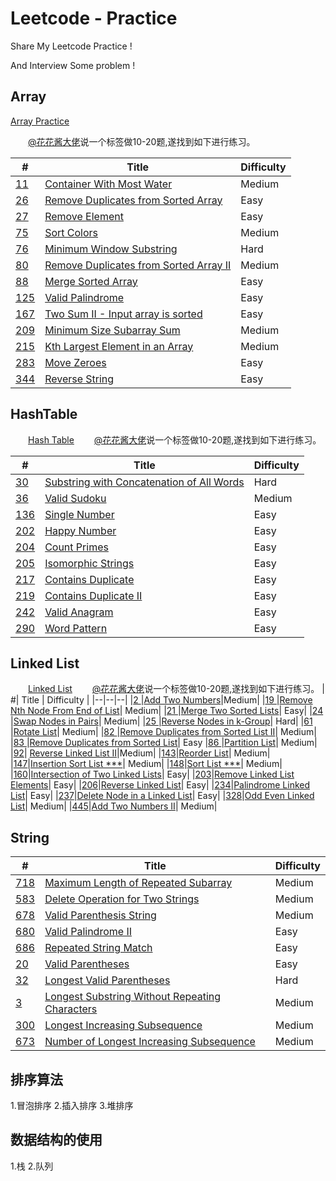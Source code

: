 # Leetcode - Practice

Share My Leetcode Practice !

And Interview Some problem !

## Array

[Array Practice](https://leetcode.com/problemset/all/?topicSlugs=array)


&emsp;&emsp;[@花花酱大佬](https://www.youtube.com/user/xxfflower)说一个标签做10-20题,遂找到如下进行练习。

|  #| Title | Difficulty |
|--|--|--|
|   [11](https://leetcode-cn.com/problems/container-with-most-water/)|  [Container With Most Water](https://leetcode.com/problems/container-with-most-water/)| Medium|
|   [26](https://leetcode-cn.com/problems/remove-duplicates-from-sorted-array/)|  [ Remove Duplicates from Sorted Array](https://leetcode.com/problems/remove-duplicates-from-sorted-array/)| Easy|
|   [27](https://leetcode-cn.com/problems/remove-element/)|  [Remove Element](https://leetcode.com/problems/remove-element/)| Easy|
|   [75 ](https://leetcode-cn.com/problems/sort-colors/)|  [Sort Colors](https://leetcode.com/problems/sort-colors/)| Medium|
|   [76 ](https://leetcode-cn.com/problems/minimum-window-substring/)|  [Minimum Window Substring](https://leetcode.com/problems/minimum-window-substring/)| Hard|
|   [80 ](https://leetcode-cn.com/problems/remove-duplicates-from-sorted-array-ii/)|  [ Remove Duplicates from Sorted Array II](https://leetcode.com/problems/remove-duplicates-from-sorted-array-ii/)| Medium|
|   [88 ](https://leetcode-cn.com/problems/merge-sorted-array/)|  [Merge Sorted Array](https://leetcode.com/problems/merge-sorted-array/)| Easy|
|   [125](https://leetcode-cn.com/problems/valid-palindrome/)|  [Valid Palindrome](https://leetcode.com/problems/valid-palindrome/)| Easy|
|   [167](https://leetcode-cn.com/problems/two-sum-ii-input-array-is-sorted/)|  [Two Sum II - Input array is sorted](https://leetcode.com/problems/two-sum-ii-input-array-is-sorted/)| Easy|
|   [209](https://leetcode-cn.com/problems/minimum-size-subarray-sum/)|  [Minimum Size Subarray Sum](https://leetcode.com/problems/minimum-size-subarray-sum/)| Medium|
|   [215](https://leetcode-cn.com/problems/kth-largest-element-in-an-array/)|  [Kth Largest Element in an Array](https://leetcode.com/problems/kth-largest-element-in-an-array/)| Medium|
|   [283](https://leetcode-cn.com/problems/move-zeroes/)|  [Move Zeroes](https://leetcode.com/problems/move-zeroes/)| Easy|
|   [344](https://leetcode-cn.com/problems/reverse-string/)|  [Reverse String](https://leetcode.com/problems/reverse-string/)| Easy|


## HashTable

&emsp;&emsp;[Hash Table](https://leetcode.com/problemset/all/?topicSlugs=hash-table)
&emsp;&emsp;[@花花酱大佬](https://www.youtube.com/user/xxfflower)说一个标签做10-20题,遂找到如下进行练习。

|  #| Title | Difficulty |
|--|--|--|
|[30 ](https://leetcode-cn.com/problems/substring-with-concatenation-of-all-words/)|[Substring with Concatenation of All Words](https://leetcode.com/problems/substring-with-concatenation-of-all-words/)|Hard|
|[36 ](https://leetcode-cn.com/problems/valid-sudoku/)|[Valid Sudoku ](https://leetcode.com/problems/valid-sudoku/)|Medium|
|[136](https://leetcode-cn.com/problems/single-number/)|[Single Number](https://leetcode.com/problems/single-number/)|Easy|
|[202](https://leetcode-cn.com/problems/happy-number/)|[Happy Number ](https://leetcode.com/problems/happy-number/)|Easy|
|[204](https://leetcode-cn.com/problems/count-primes/)|[Count Primes ](https://leetcode.com/problems/count-primes/)|Easy|
|[205](https://leetcode-cn.com/problems/isomorphic-strings/)|[Isomorphic Strings ](https://leetcode.com/problems/isomorphic-strings/)|Easy|
|[217](https://leetcode-cn.com/problems/contains-duplicate/)|[Contains Duplicate ](https://leetcode.com/problems/contains-duplicate/)|Easy|
|[219](https://leetcode-cn.com/problems/contains-duplicate-ii/)|[Contains Duplicate II](https://leetcode.com/problems/contains-duplicate-ii/)|Easy|
|[242](https://leetcode-cn.com/problems/valid-anagram/)|[Valid Anagram](https://leetcode.com/problems/valid-anagram/)|Easy|
|[290](https://leetcode-cn.com/problems/word-pattern/)|[Word Pattern ](https://leetcode.com/problems/word-pattern/)|Easy|


## Linked List


&emsp;&emsp;[Linked List](https://leetcode.com/problemset/all/?topicSlugs=linked-list)
&emsp;&emsp;[@花花酱大佬](https://www.youtube.com/user/xxfflower)说一个标签做10-20题,遂找到如下进行练习。
|  #| Title | Difficulty |
|--|--|--|
|[2  ](https://leetcode-cn.com/problems/add-two-numbers/)|[Add Two Numbers](https://leetcode.com/problems/add-two-numbers/)|Medium|
|[19 ](https://leetcode-cn.com/problems/remove-nth-node-from-end-of-list/)|[Remove Nth Node From End of List](https://leetcode.com/problems/remove-nth-node-from-end-of-list/)|  Medium|
|[21 ](https://leetcode-cn.com/problems/merge-two-sorted-lists/)|[Merge Two Sorted Lists](https://leetcode.com/problems/merge-two-sorted-lists/)|   Easy|
|[24 ](https://leetcode-cn.com/problems/swap-nodes-in-pairs/)|[Swap Nodes in Pairs](https://leetcode.com/problems/swap-nodes-in-pairs/)|   Medium|
|[25 ](https://leetcode-cn.com/problems/reverse-nodes-in-k-group/)|[Reverse Nodes in k-Group](https://leetcode.com/problems/reverse-nodes-in-k-group/)|  Hard|
|[61 ](https://leetcode-cn.com/problems/rotate-list/)|[Rotate List](https://leetcode.com/problems/rotate-list/)|   Medium|
|[82 ](https://leetcode-cn.com/problems/remove-duplicates-from-sorted-list-ii/)|[Remove Duplicates from Sorted List II](https://leetcode.com/problems/remove-duplicates-from-sorted-list-ii/)|  Medium|
|[83 ](https://leetcode-cn.com/problems/remove-duplicates-from-sorted-list/)|[Remove Duplicates from Sorted List](https://leetcode.com/problems/remove-duplicates-from-sorted-list/)|  Easy
|[86 ](https://leetcode-cn.com/problems/partition-list/)|[Partition List](https://leetcode.com/problems/partition-list/)|  Medium|
|[92](https://leetcode-cn.com/problems/reverse-linked-list-ii/)| [Reverse Linked List II](https://leetcode.com/problems/reverse-linked-list-ii/)|Medium|
|[143](https://leetcode-cn.com/problems/reorder-list/)|[Reorder List](https://leetcode.com/problems/reorder-list/)|  Medium|
|[147](https://leetcode-cn.com/problems/insertion-sort-list/)|[Insertion Sort List ***](https://leetcode.com/problems/insertion-sort-list/)|  Medium|
|[148](https://leetcode-cn.com/problems/sort-list/)|[Sort List ***](https://leetcode.com/problems/sort-list/)|  Medium|
|[160](https://leetcode-cn.com/problems/intersection-of-two-linked-lists/)|[Intersection of Two Linked Lists](https://leetcode.com/problems/intersection-of-two-linked-lists/)|  Easy|
|[203](https://leetcode-cn.com/problems/remove-linked-list-elements/)|[Remove Linked List Elements](https://leetcode.com/problems/remove-linked-list-elements/)|  Easy|
|[206](https://leetcode-cn.com/problems/reverse-linked-list/)|[Reverse Linked List](https://leetcode.com/problems/reverse-linked-list/)|  Easy|
|[234](https://leetcode-cn.com/problems/palindrome-linked-list/)|[Palindrome Linked List](https://leetcode.com/problems/palindrome-linked-list/)|  Easy|
|[237](https://leetcode-cn.com/problems/delete-node-in-a-linked-list/)|[Delete Node in a Linked List](https://leetcode.com/problems/delete-node-in-a-linked-list/)|  Easy|
|[328](https://leetcode-cn.com/problems/odd-even-linked-list/)|[Odd Even Linked List](https://leetcode.com/problems/odd-even-linked-list/)|  Medium|
|[445](https://leetcode-cn.com/problems/add-two-numbers-ii/)|[Add Two Numbers II](https://leetcode.com/problems/add-two-numbers-ii/)|  Medium|

## String

|  #| Title | Difficulty |
|--|--|--|
|  [718](https://leetcode-cn.com/problems/maximum-length-of-repeated-subarray/)|  [Maximum Length of Repeated Subarray](https://leetcode.com/problems/maximum-length-of-repeated-subarray/)| Medium|
|  [583](https://leetcode-cn.com/problems/delete-operation-for-two-strings/)|  [Delete Operation for Two Strings](https://leetcode.com/problems/delete-operation-for-two-strings/)| Medium|
|  [678](https://leetcode-cn.com/problems/valid-parenthesis-string/)|  [Valid Parenthesis String](https://leetcode.com/problems/valid-parenthesis-string/)| Medium|
|  [680](https://leetcode-cn.com/problems/valid-palindrome-ii/)|  [Valid Palindrome II](https://leetcode.com/problems/valid-palindrome-ii/)| Easy  |
|  [686](https://leetcode-cn.com/problems/repeated-string-match/)|  [Repeated String Match](https://leetcode.com/problems/repeated-string-match/)| Easy  |
|  [20](https://leetcode-cn.com/problems/valid-parentheses/)|  [ Valid Parentheses](https://leetcode.com/problems/valid-parentheses/)| Easy  |
|  [32](https://leetcode-cn.com/problems/longest-valid-parentheses/)|  [ Longest Valid Parentheses ](https://leetcode.com/problems/longest-valid-parentheses/)| Hard  |
|  [3](https://leetcode-cb.com/problems/longest-substring-without-repeating-characters/)|  [ Longest Substring Without Repeating Characters](https://leetcode.com/problems/longest-substring-without-repeating-characters/)| Medium  |
|  [300](https://leetcode-cn.com/problems/longest-increasing-subsequence/)|  [ Longest Increasing Subsequence](https://leetcode.com/problems/longest-increasing-subsequence/)| Medium  |
|  [673](https://leetcode-cn.com/problems/number-of-longest-increasing-subsequence/)|  [ Number of Longest Increasing Subsequence](https://leetcode.com/problems/number-of-longest-increasing-subsequence/)| Medium  |



## 排序算法

1.冒泡排序
2.插入排序
3.堆排序

## 数据结构的使用

1.栈
2.队列